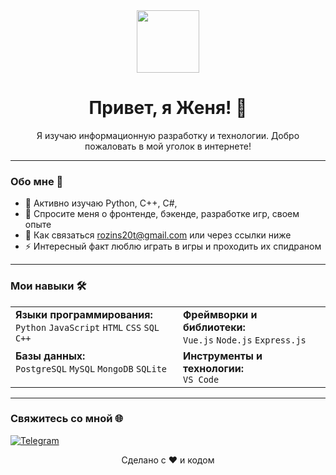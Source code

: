 <div align="center">
  <img src="https://media.giphy.com/media/hvRJCLFzizHTytMOW7/giphy.gif" width="100" />
  <h1>Привет, я Женя! 👋</h1>
  <p>Я изучаю информационную разработку и технологии. Добро пожаловать в мой уголок в интернете!</p>
</div>

---

### Обо мне 🌟


- 🌱 Активно изучаю Python, C++, C#, 
- 💬 Спросите меня о фронтенде, бэкенде, разработке игр, своем опыте
- 📧 Как связаться rozins20t@gmail.com или через ссылки ниже
- ⚡ Интересный факт люблю играть в игры и проходить их спидраном 

---

### Мои навыки 🛠️

<table>
  <tr>
    <td valign="top">
      <strong>Языки программирования:</strong><br>
      <code>Python</code> <code>JavaScript</code>  <code>HTML</code> <code>CSS</code> <code>SQL</code>  <code>C++</code>
     
  </td>
    <td valign="top">
      <strong>Фреймворки и библиотеки:</strong><br>
      <code>Vue.js</code> <code>Node.js</code> <code>Express.js</code> 

  </td>
  </tr>
  <tr>
    <td valign="top">
      <strong>Базы данных:</strong><br>
      <code>PostgreSQL</code> <code>MySQL</code> <code>MongoDB</code> <code>SQLite</code>
      <!-- Добавьте или удалите базы данных -->
    </td>
    <td valign="top">
      <strong>Инструменты и технологии:</strong><br>
    <code>VS Code</code> 
      <!-- Добавьте или удалите инструменты -->
    </td>
  </tr>
</table>

---

### Свяжитесь со мной 🌐


[![Telegram](https://img.shields.io/badge/Telegram-2CA5E0?style=for-the-badge&logo=telegram&logoColor=white)](https://t.me/@Bi0nTeSS)


<!-- Добавьте или удалите значки социальных сетей. Найдите больше на shields.io -->





<div align="center">
  <p>Сделано с ❤️ и кодом</p>
</div>
